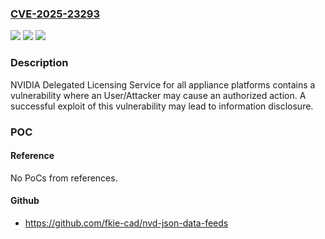 ### [CVE-2025-23293](https://cve.mitre.org/cgi-bin/cvename.cgi?name=CVE-2025-23293)
![](https://img.shields.io/static/v1?label=Product&message=DLS%20component%20of%20NVIDIA%20License%20System&color=blue)
![](https://img.shields.io/static/v1?label=Version&message=All%20versions%20prior%20to%20v3.5.1%20and%20v3.1.7%20&color=brightgreen)
![](https://img.shields.io/static/v1?label=Vulnerability&message=CWE-306%20Missing%20Authentication%20for%20Critical%20Function&color=brightgreen)

### Description

NVIDIA Delegated Licensing Service for all appliance platforms contains a vulnerability where an User/Attacker may cause an authorized action. A successful exploit of this vulnerability may lead to information disclosure.

### POC

#### Reference
No PoCs from references.

#### Github
- https://github.com/fkie-cad/nvd-json-data-feeds

